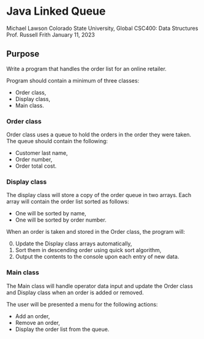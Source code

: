 # Java Linked Queue

Michael Lawson
Colorado State University, Global
CSC400: Data Structures
Prof. Russell Frith
January 11, 2023

## Purpose
Write a program that handles the order list for an online retailer.

Program should contain a minimum of three classes:

- Order class,
- Display class,
- Main class.

### Order class

Order class uses a queue to hold the orders in the order they  were taken. The queue should contain the following:

- Customer last name,
- Order number,
- Order total cost.

### Display class

The display class will store a copy of the order queue in two arrays. Each array will contain the order list sorted as follows:

- One will be sorted by name,
- One will be sorted by order number.

When an order is taken and stored in the Order class, the program will:

0. Update the Display class arrays automatically,
0. Sort them in descending order using quick sort algorithm,
0. Output the contents to the console upon each entry of new data.

### Main class

The Main class will handle operator data input and update the Order class and Display class when an order is added or removed.

The user will be presented a menu for the following actions:

- Add an order,
- Remove an order,
- Display the order list from the queue.
